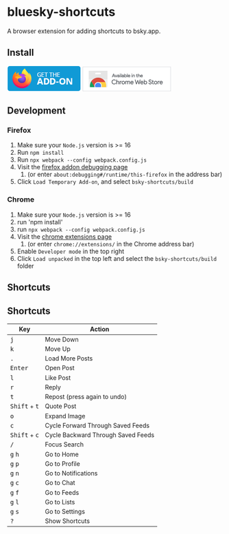 # bluesky-shortcuts 

A browser extension for adding shortcuts to bsky.app.

## Install

[![Available from FireFox Add-ons](assets/firefox.png)](https://addons.mozilla.org/en-US/firefox/addon/bluesky-shortcuts/)
[![Available in the Chrome Web Store](assets/chrome.png)](https://chrome.google.com/webstore/detail/bsky-shortcuts/cimigenihbmedhakgecdgbjgmplfjkjj/1)

## Development

### Firefox

1. Make sure your `Node.js` version is >= 16
2. Run `npm install`
3. Run `npx webpack --config webpack.config.js`
4. Visit the [firefox addon debugging page](about:debugging#/runtime/this-firefox)
    1. (or enter `about:debugging#/runtime/this-firefox` in the address bar)
5. Click `Load Temporary Add-on`, and select `bsky-shortcuts/build`

### Chrome

1. Make sure your `Node.js` version is >= 16
2. run 'npm install'
3. run `npx webpack --config webpack.config.js`
4. Visit the [chrome extensions page](chrome://extensions/)
    1. (or enter `chrome://extensions/` in the Chrome address bar)
5. Enable `Developer mode` in the top right
6. Click `Load unpacked` in the top left and select the `bsky-shortcuts/build` folder

## Shortcuts 

## Shortcuts

| Key                             | Action                             |
|---------------------------------|------------------------------------|
| <kbd>j</kbd>                    | Move Down                          |
| <kbd>k</kbd>                    | Move Up                            |
| <kbd>.</kbd>                    | Load More Posts                    |
| <kbd>Enter</kbd>                | Open Post                          |
| <kbd>l</kbd>                    | Like Post                          |
| <kbd>r</kbd>                    | Reply                              |
| <kbd>t</kbd>                    | Repost (press again to undo)       |
| <kbd>Shift</kbd> + <kbd>t</kbd> | Quote Post                         |
| <kbd>o</kbd>                    | Expand Image                       |
| <kbd>c</kbd>                    | Cycle Forward Through Saved Feeds  |
| <kbd>Shift</kbd> + <kbd>c</kbd> | Cycle Backward Through Saved Feeds |
| <kbd>/</kbd>                    | Focus Search                       |
| <kbd>g</kbd> <kbd>h</kbd>       | Go to Home                         |
| <kbd>g</kbd> <kbd>p</kbd>       | Go to Profile                      |
| <kbd>g</kbd> <kbd>n             | Go to Notifications                |
| <kbd>g</kbd> <kbd>c</kbd>       | Go to Chat                         |
| <kbd>g</kbd> <kbd>f</kbd>       | Go to Feeds                        |
| <kbd>g</kbd> <kbd>l</kbd>       | Go to Lists                        |
| <kbd>g</kbd> <kbd>s</kbd>       | Go to Settings                     |
| <kbd>?</kbd>                    | Show Shortcuts                     |
